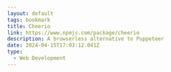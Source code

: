 ```yaml
---
layout: default
tags: bookmark
title: Cheerio
link: https://www.npmjs.com/package/cheerio
description: A browserless alternative to Puppeteer
date: 2024-04-15T17:03:12.041Z
type:
  - Web Development
---
```

